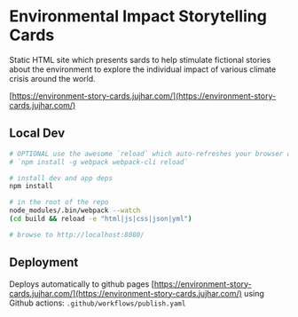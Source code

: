 # Environmental Impact Storytelling Cards

Static HTML site which presents sards to help stimulate fictional stories about the environment to explore the individual impact of various climate crisis around the world.

[https://environment-story-cards.jujhar.com/](https://environment-story-cards.jujhar.com/)

## Local Dev

```bash
# OPTIONAL use the awesome `reload` which auto-refreshes your browser on change using websockets
# `npm install -g webpack webpack-cli reload`

# install dev and app deps
npm install

# in the root of the repo
node_modules/.bin/webpack --watch
(cd build && reload -e "html|js|css|json|yml")

# browse to http://localhost:8080/
```

## Deployment

Deploys automatically to github pages [https://environment-story-cards.jujhar.com/](https://environment-story-cards.jujhar.com/) using Github actions: `.github/workflows/publish.yaml`
